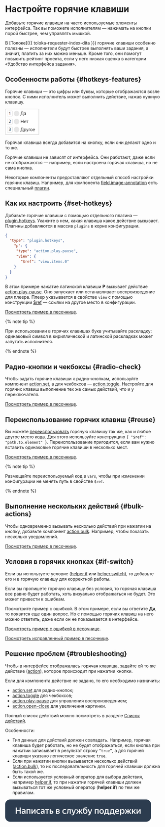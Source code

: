# Настройте горячие клавиши

Добавьте горячие клавиши на часто используемые элементы интерфейса. Так вы поможете исполнителям — нажимать на кнопки порой быстрее, чем управлять мышкой.

В [Толоке]({{ toloka-requester-index-dita }}) горячие клавиши особенно полезны — исполнители будут быстрее выполнять ваши задания, а значит, платить за них можно меньше. Кроме того, они помогут повысить рейтинг проекта, если у него низкая оценка в категории «Удобство интерфейса задания».

## Особенности работы {#hotkeys-features}

Горячие клавиши — это цифры или буквы, которые отображаются возле кнопок. С ними исполнитель может выполнить действие, нажав нужную клавишу.

![](../_images/hotkeys-example.png)

Горячая клавиша всегда добавится на кнопку, если они делают одно и то же.

Горячие клавиши не зависят от интерфейса. Они работают, даже если не отображаются — например, если настроена горячая клавиша, но не сама кнопка.

Некоторые компоненты предоставляют отдельный способ настройки горячих клавиш. Например, для компонента [field.image-annotation](../reference/field.image-annotation.md) есть специальный [плагин](../reference/plugin.field.image-annotation.hotkeys.md).

## Как их настроить {#set-hotkeys}

Добавьте горячие клавиши с помощью отдельного плагина — [plugin.hotkeys](../reference/plugin.hotkeys.md). Укажите в нем, какая клавиша какое действие вызывает. Плагины добавляются в массив `plugins` в корне конфигурации.

```json
{
  "type": "plugin.hotkeys",
    "p": {
     "type": "action.play-pause",
     "view": {
       "$ref": "view.items.0"
    }
  }
}
```

В этом примере нажатие латинской клавиши **Р** вызывает действие [action.play-pause](../reference/action.play-pause.md). Оно запускает или останавливает воспроизведение для плеера. Плеер указывается в свойстве `view` с помощью конструкции [$ref](reuse.md) — ссылки на другое место в конфигурации.

[Посмотреть пример в песочнице](https://ya.cc/t/fowMbgtQ3YCoxE).

{% note tip %}

При использовании в горячих клавишах букв учитывайте раскладку: одинаковый символ в кириллической и латинской раскладках может запутать исполнителя.

{% endnote %}


## Радио-кнопки и чекбоксы {#radio-check}

Чтобы задать горячие клавиши к радио-кнопкам, используйте компонент [action.set](../reference/action.set.md), а для чекбоксов — [action.toggle](../reference/action.toggle.md). Настройте для горячих клавиш выполнение тех же самых действий, что и у переключателя.

[Посмотреть пример в песочнице](https://clck.ru/R4kTo).

## Переиспользование горячих клавиш {#reuse}

Вы можете [переиспользовать](reuse.md) горячую клавишу так же, как и любое другое место кода. Для этого используйте конструкцию `{ "$ref": "path.to.element" }`. Переиспользование пригодится, если вам нужно вставить одинаковые горячие клавиши в несколько мест.

[Посмотреть пример в песочнице](https://clck.ru/R4kHH).

{% note tip %}

Размещайте переиспользуемый код в `vars`, чтобы при изменении конфигурации не менять путь в свойстве `$ref`.

{% endnote %}


## Выполнение нескольких действий {#bulk-actions}

Чтобы одновременно вызывать несколько действий при нажатии на кнопку, добавьте компонент [action.bulk](../reference/action.bulk.md). Например, чтобы показать несколько уведомлений.

[Посмотреть пример в песочнице](https://clck.ru/RGsvZ).

## Условия в горячих кнопках {#if-switch}

Если вы используете условие ([helper.if](../reference/helper.if.md) или [helper.switch](../reference/helper.switch.md)), то добавьте его и в горячую клавишу для корректной работы.

Если вы пропишете горячую клавишу без условия, то горячая клавиша все равно будет работать, хоть визуально отображаться не будет. Это может привести к ошибкам.

Посмотрите пример с ошибкой. В этом примере, если вы ответите **Да**, то появится еще один вопрос. Но с помощью горячих клавиш на него можно ответить, даже если он не показывается в интерфейсе.

[Посмотреть пример с ошибкой в песочнице](https://clck.ru/RGsxF).

[Посмотреть исправленный пример в песочнице](https://clck.ru/RJXUV).

## Решение проблем {#troubleshooting}

Чтобы в интерфейсе отображалась горячая клавиша, задайте ей то же действие ([action](../reference/actions.md)), которое происходит при нажатии кнопки.

Если для компонента действие не задано, то его необходимо назначить:
- [action.set](../reference/action.set.md) для радио-кнопок;
- [action.toggle](../reference/action.toggle.md) для чекбоксов;
- [action.play-pause](../reference/action.play-pause.md) для управления воспроизведением;
- [action.open-close](../reference/action.open-close.md) для увеличения картинки.

Полный список действий можно посмотреть в разделе [Список действий](../reference/actions.md).

Особенности:

- Тип данных для действий должен совпадать. Например, горячая клавиша будет работать, но не будет отображаться, если кнопка при нажатии записывает в результат строку `“true”`, а для горячей клавиши указано логическое значение `true`.
- Если при нажатии кнопки вызывается несколько действий ([action.bulk](../reference/action.bulk.md)), то их последовательность для горячей клавиши должна быть такой же.
- Если используется условный оператор для выбора действия, например [helper.if](../reference/helper.if.md), то при нажатии горячей клавиши должен вызываться тот же условный оператор (**helper.if**) по тем же правилам.


[![](../_images/buttons/contact-support.svg)](../concepts/support.md)
